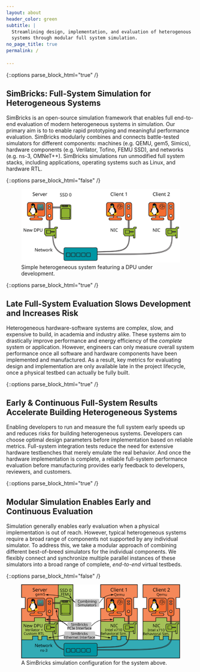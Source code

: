 ```yaml
---
layout: about
header_color: green
subtitle: |
  Streamlining design, implementation, and evaluation of heterogenous
  systems through modular full system simulation.
no_page_title: true
permalink: /

---
```


{::options parse_block_html="true" /}
<div class="block-50">

## SimBricks: Full-System Simulation for Heterogeneous Systems
SimBricks is an open-source simulation framework that enables full end-to-end
evaluation of modern heterogeneous systems in simulation. Our primary aim is to
to enable rapid prototyping and meaningful performance evaluation. SimBricks
modularly combines and connects battle-tested simulators for different
components: machines (e.g. QEMU, gem5, Simics), hardware components (e.g.
Verilator, Tofino, FEMU SSD), and networks (e.g. ns-3, OMNeT++). SimBricks
simulations run unmodified full system stacks, including applications, operating
systems such as Linux, and hardware RTL.

</div>

{::options parse_block_html="false" /}
<div class="block-60">
<figure>
<img src="/assets/images/overview_sys.svg"
        alt="Example of a heterogeneous system configuration with three
        hosts, a server with the DPU being built and an SSD and two clients with
        regular NICs. All hosts are connected to a network of just one switch."/>
<figcaption>Simple heterogeneous system featuring a DPU under development.
</figcaption>
</figure>
</div>

{::options parse_block_html="true" /}
<div class="block-50">

## Late Full-System Evaluation Slows Development and Increases Risk
Heterogeneous hardware-software systems are complex, slow, and expensive to
build, in academia and industry alike. These systems aim to drastically improve
performance and energy efficiency of the *complete* system or application.
However, engineers can only measure overall system performance once all software
and hardware components have been implemented and manufactured. As a result, key
metrics for evaluating design and implementation are only available late in the
project lifecycle, once a physical testbed can actually be fully built.

</div>


{::options parse_block_html="true" /}
<div class="block-50">

## Early & Continuous Full-System Results Accelerate Building Heterogeneous Systems

Enabling developers to run and measure the full system early speeds up and
reduces risks for building heterogeneous systems. Developers can choose optimal
design parameters before implementation based on reliable metrics. Full-system
integration tests reduce the need for extensive hardware testbenches that merely
emulate the real behavior. And once the hardware implementation is complete, a
reliable full-system performance evaluation before manufacturing provides early
feedback to developers, reviewers, and customers.

</div>


{::options parse_block_html="true" /}
<div class="block-50">

## Modular Simulation Enables Early and Continuous Evaluation

Simulation generally enables early evaluation when a physical implementation is
out of reach. However, typical heterogeneous systems require a broad range of
components not supported by any individual simulator. To address this, we take a
modular approach of combining different best-of-breed simulators for the
individual components. We flexibly connect and synchronize multiple parallel
instances of these simulators into a broad range of complete, *end-to-end*
virtual testbeds.
</div>



{::options parse_block_html="false" /}
<div class="block-60">
<figure>
<img src="/assets/images/overview_sim.svg"
        alt="Example of a SimBricks simulation configuration with three
        simulated hosts, a server and two clients. We simulate the server in
        gem5 and connect to an SSD simulated through FEMU and a Corundum FPGA
        NIC simulated through Verilator. The two clients are simulated in QEMU
        and connect to a PCIe behavioral NIC model. All three hosts are
        connected through a network simulated in ns-3.">
<figcaption>A SimBricks simulation configuration for the system above.</figcaption>
</figure>
</div>
